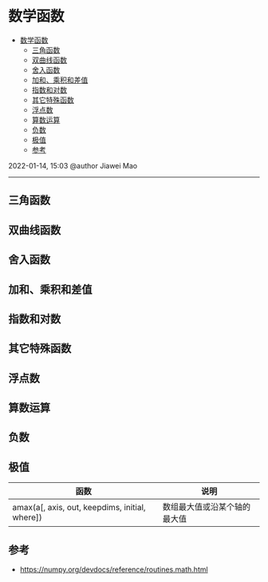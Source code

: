 # 数学函数

- [数学函数](#数学函数)
  - [三角函数](#三角函数)
  - [双曲线函数](#双曲线函数)
  - [舍入函数](#舍入函数)
  - [加和、乘积和差值](#加和乘积和差值)
  - [指数和对数](#指数和对数)
  - [其它特殊函数](#其它特殊函数)
  - [浮点数](#浮点数)
  - [算数运算](#算数运算)
  - [负数](#负数)
  - [极值](#极值)
  - [参考](#参考)

2022-01-14, 15:03
@author Jiawei Mao
***

## 三角函数

## 双曲线函数

## 舍入函数

## 加和、乘积和差值

## 指数和对数

## 其它特殊函数

## 浮点数

## 算数运算

## 负数

## 极值

|函数|说明|
|---|---|
|amax(a[, axis, out, keepdims, initial, where])|数组最大值或沿某个轴的最大值|

## 参考

- https://numpy.org/devdocs/reference/routines.math.html
